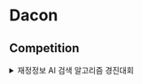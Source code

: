 # Dacon

## Competition

<details>
<summary>재정정보 AI 검색 알고리즘 경진대회</summary>

- 일시 : 2024.07.29 ~ 2024.08.23 09:59
- 순위(전체 360팀, 참가자 수 1,001명)
  - Public : 21 등(5.83%), score : 0.71238
  - Private : 24 등(6.66%), score : 0.68749
- <https://dacon.io/competitions/official/236295/overview/description>
- 주최 : 한국재정정보원, 기획재정부
- 규칙
  - 외부 데이터 사용 금지
  - 학습 데이터 증강 가능 : 제공된 훈련 데이터를 증강할 수 있지만, ChatGPT, Claude 등과 같은 모델의 **코드와 가중치 파일이 공개되지 않은 LLM(또는 사전학습 모델)**은 사용 불가. (데이터 전처리에도 동일한 규칙 적용)
  - 공식 공개 사전 학습 모델 사용 가능 : 가중치 파일이 공식적으로 공개되고 사용에 법적 제약이 없는 사전 학습 모델은 사용 가능
  - 유료 LLM 모델 API 사용 금지
  - 허용 기법 : 순수 프롬프팅, RAG, 파인튜닝

### 정리

- 열린재정의 중앙정부 재정 정보 검색 및 제공 편의성과 활용도를 높이는 Retrieval-Augmented Generation(RAG) 기반 Chatbot 개발
- '재정 정보 질의 응답 데이터셋'과 재정 보고서, 예산 설명자료, 기획재정부 보도자료 등 다양한 재정 관련 텍스트 데이터를 활용해 주어진 질문에 대해 정확도가 높은 응답을 제시하는 자연어처리 알고리즘 개발

### Our Project

#### Data Load

- PDF 데이터를 불러오기 위해 pdfplumber 라이브러리 활용
- 일부 PDF 문서가 가로용지 양식으로 2페이지가 한 개의 페이지로 묶여있어서, pdfplumber 사용시 가로로 텍스트 데이터 추출 과정에서 데이터의 손상이 발생이되어, 이를 가로 용지의 부분을 반으로 나누어 한 개의 페이지로 PDF 파일 수정
- fitz 사용시 최대 score : 0.62(public)
- pdfplumber 사용시 최대 score : 0.69(public)
- pdf 분할 + pdfplumber 사용시 최대 score : 0.71
- 아쉬운 점
  - pdf 에서 마크다운 형식으로 수작업으로 변환하여 그림 및 표의 양식을 자연어 텍스트 양식으로 바꾸었지만, 제대로 활용할 시간이 부족했다.

#### Embedding

- 사용 모델 : intfloat/multilingual-e5-large
- 처음엔, 임베딩 모델을 KoBERT, RoBERTa 등 다양한 방법을 사용하였으나 multilingual-e5-base 보다 성능이 개선되지 않았다.
- GPU를 사용하여 임베딩을 수행하다 보니, 임베딩 모델의 크기에 따라 GPU 메모리가 많이 할당이 되어 일반적인 Local 환경에서 구동의 어려움이 있었다.
  - 이를, 임베딩 모델을 **CPU**로 수행하도록 변경하니 multilingual-e5-large 도 충분히 사용가능하였다.(단, Local의 RAM 크기가 32GB 이상. 임베딩시 약 25GB 사용 - 임베딩 데이터가 많아질 수록 메모리 사용량 높아진다)
- 아쉬운 점
  - CPU로 변경하여 사용하면 리소스 문제를 어느정도 해결할 수 있다는 것을 뒤늦게 알게되어 chunk 조절 등 다양한 실험을 수행할 시간 확보를 충분히 하지 못했다.
  - "bespin-global/klue-sroberta-base-continue-learning-by-mnr", "Alibaba-NLP/gte-multilingual-base", "BAAI/bge-multilingual-gemma2" 등 더 다양한 모델을 사용하여 성능을 비교하지 못했다.

#### VectorDB

- FAISS 사용
- 아쉬운점
  - FAISS가 현재 데이콘 기간에서 빠르게 결과를 도출하는데 있어서 편리한 점이 많아서 다른 VectorDB를 적용은 따로 수행하지 않았다.

#### LLM

- 사용 모델 : meta-llama/Meta-Llama-3.1-8B-Instruct
- Why : 성능이 준수하고 그나마 가벼운 모델이기에 적용
- 적용해 본 모델 : gemma-2-8b, gemma-2-21b(두 모델 모두 llama-3.1-8b보다 성능이 개선되지 않았다.)
- 아쉬운점
  - "meta-llama/Meta-Llama-3.1-70B-Instruct"도 적용해 보고 싶었지만, 해당 모델과 더 큰 모델의 경우 고사양의 GPU 리소스를 요구하여 Tesla-V100으로도 정상적으로 수행에 어려움이 존재하였다.
  - RAG 기법이 아닌, Fine-tuning을 제대로 시도해보지 못 했던 점이 아직 공부해야 될 점인 것 같다.(결과가 어떻든 성능을 한번이라도 내본 경험을 했어야 했다. RAG에서 성능을 급격히 향상시키다 보니 이 부분을 소홀했던 것 같다.)

- 대회 정보 : <https://dacon.io/competitions/official/236295/overview/description>
- Leaderboard
  - private : 24/359 (6.67%)
  - public : 21/359 (5.84%)

</details>
